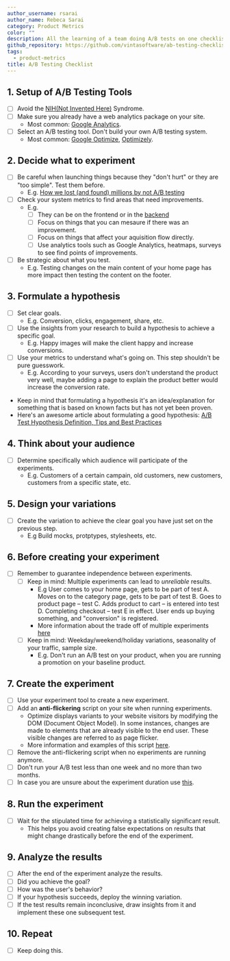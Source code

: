 ```yaml
---
author_username: rsarai
author_name: Rebeca Sarai
category: Product Metrics
color: ""
description: All the learning of a team doing A/B tests on one checklist.
github_repository: https://github.com/vintasoftware/ab-testing-checklist
tags:
  - product-metrics
title: A/B Testing Checklist
---
```


## 1. Setup of A/B Testing Tools

- [ ] Avoid the [NIH(Not Invented Here)](https://www.techopedia.com/definition/3848/not-invented-here-syndrome-nihs) Syndrome.
- [ ] Make sure you already have a web analytics package on your site.
  - Most common: [Google Analytics](https://marketingplatform.google.com/about/analytics/).
- [ ] Select an A/B testing tool. Don't build your own A/B testing system.
  - Most common: [Google Optimize](https://marketingplatform.google.com/about/optimize/), [Optimizely](https://www.optimizely.com/).

## 2. Decide what to experiment

- [ ] Be careful when launching things because they "don't hurt" or they are "too simple". Test them before.
  - E.g. [How we lost (and found) millions by not A/B testing](https://signalvnoise.com/posts/3945-how-we-lost-and-found-millions-by-not-ab-testing)
- [ ] Check your system metrics to find areas that need improvements.
  - E.g.
    - [ ] They can be on the frontend or in the [backend](https://developers.google.com/optimize/devguides/experiments)
    - [ ] Focus on things that you can mesaure if there was an improvement.
    - [ ] Focus on things that affect your aquisition flow directly.
    - [ ] Use analytics tools such as Google Analytics, heatmaps, surveys to see find points of improvements.
- [ ] Be strategic about what you test.
  - E.g. Testing changes on the main content of your home page has more impact then testing the content on the footer.

## 3. Formulate a hypothesis

- [ ] Set clear goals.
  - E.g. Conversion, clicks, engagement, share, etc.
- [ ] Use the insights from your research to build a hypothesis to achieve a specific goal.
  - E.g. Happy images will make the client happy and increase conversions.
- [ ] Use your metrics to understand what's going on. This step shouldn't be pure guesswork.
  - E.g. According to your surveys, users don't understand the product very well, maybe adding a page to explain the product better would increase the conversion rate.
- Keep in mind that formulating a hypothesis it's an idea/explanation for something that is based on known facts but has not yet been proven.
- Here's an awesome article about formulating a good hypothesis: [A/B Test Hypothesis Definition, Tips and Best Practices](https://www.abtasty.com/blog/formulate-ab-test-hypothesis/)

## 4. Think about your audience

- [ ] Determine specifically which audience will participate of the experiments.
  - E.g. Customers of a certain campain, old customers, new customers, customers from a specific state, etc.

## 5. Design your variations

- [ ] Create the variation to achieve the clear goal you have just set on the previous step.
  - E.g Build mocks, protptypes, stylesheets, etc.

## 6. Before creating your experiment

- [ ] Remember to guarantee independence between experiments.
  - [ ] Keep in mind: Multiple experiments can lead to _unreliable_ results.
    - E.g User comes to your home page, gets to be part of test A. Moves on to the category page, gets to be part of test B. Goes to product page – test C. Adds product to cart – is entered into test D. Completing checkout – test E in effect. User ends up buying something, and "conversion" is registered.
    - More information about the trade off of multiple experiments [here](https://conversionxl.com/blog/can-you-run-multiple-ab-tests-at-the-same-time/)
  - [ ] Keep in mind: Weekday/weekend/holiday variations, seasonality of your traffic, sample size.
    - E.g. Don't run an A/B test on your product, when you are running a promotion on your baseline product.

## 7. Create the experiment

- [ ] Use your experiment tool to create a new experiment.
- [ ] Add an **anti-flickering** script on your site when running experiments.
  - Optimize displays variants to your website visitors by modifying the DOM (Document Object Model). In some instances, changes are made to elements that are already visible to the end user. These visible changes are referred to as page flicker.
  - More information and examples of this script [here](https://support.google.com/optimize/answer/7100284?hl=en).
- [ ] Remove the anti-flickering script when no experiments are running anymore.
- [ ] Don't run your A/B test less than one week and no more than two months.
- [ ] In case you are unsure about the experiment duration use [this](https://vwo.com/ab-split-test-duration/).

## 8. Run the experiment

- [ ] Wait for the stipulated time for achieving a statistically significant result.
  - This helps you avoid creating false expectations on results that might change drastically before the end of the experiment.

## 9. Analyze the results

- [ ] After the end of the experiment analyze the results.
- [ ] Did you achieve the goal?
- [ ] How was the user's behavior?
- [ ] If your hypothesis succeeds, deploy the winning variation.
- [ ] If the test results remain inconclusive, draw insights from it and implement these one subsequent test.

## 10. Repeat

- [ ] Keep doing this.
